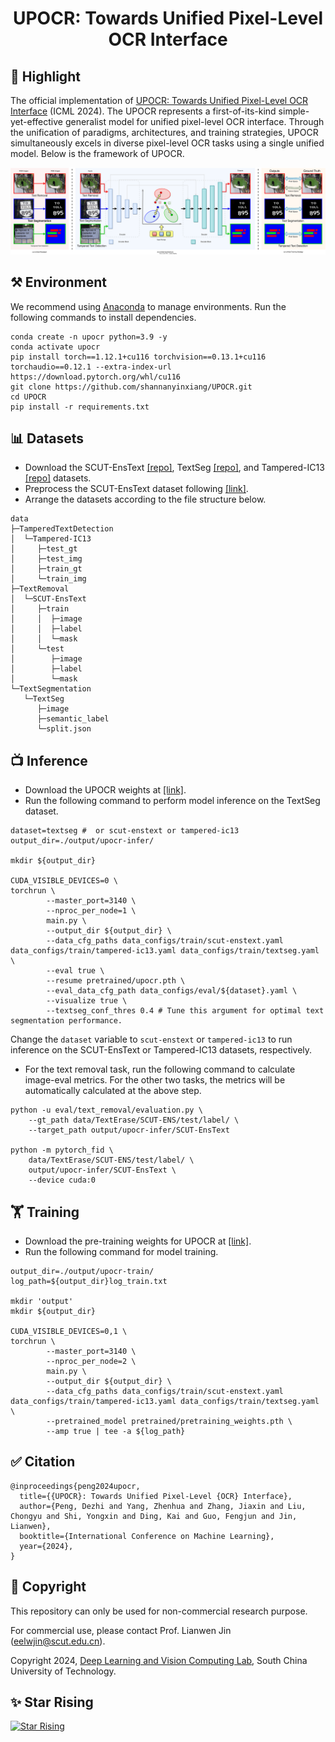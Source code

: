 <div align=center>

# UPOCR: Towards Unified Pixel-Level OCR Interface

</div>

## 🌟 Highlight

The official implementation of [UPOCR: Towards Unified Pixel-Level OCR Interface](https://arxiv.org/abs/2312.02694) (ICML 2024).
The UPOCR represents a first-of-its-kind simple-yet-effective generalist model for unified pixel-level OCR interface.
Through the unification of paradigms, architectures, and training strategies, UPOCR simultaneously excels in diverse pixel-level OCR tasks using a single unified model.
Below is the framework of UPOCR.

![UPOCR](figures/method.svg)

## ⚒️ Environment

We recommend using [Anaconda](https://www.anaconda.com/) to manage environments. Run the following commands to install dependencies.
```
conda create -n upocr python=3.9 -y
conda activate upocr
pip install torch==1.12.1+cu116 torchvision==0.13.1+cu116 torchaudio==0.12.1 --extra-index-url https://download.pytorch.org/whl/cu116
git clone https://github.com/shannanyinxiang/UPOCR.git
cd UPOCR
pip install -r requirements.txt
```

## 📊 Datasets

- Download the SCUT-EnsText [[repo]](https://github.com/HCIILAB/SCUT-EnsText), TextSeg [[repo]](https://github.com/SHI-Labs/Rethinking-Text-Segmentation), and Tampered-IC13 [[repo]](https://github.com/wangyuxin87/Tampered-IC13) datasets. 
- Preprocess the SCUT-EnsText dataset following [[link]](https://github.com/shannanyinxiang/ViTEraser?tab=readme-ov-file#1-text-removal-dataset).
- Arrange the datasets according to the file structure below.
```
data
├─TamperedTextDetection
│  └─Tampered-IC13
│     ├─test_gt
│     ├─test_img
│     ├─train_gt  
│     └─train_img
├─TextRemoval
│  └─SCUT-EnsText
│     ├─train
│     │  ├─image
│     │  ├─label
│     │  └─mask
│     └─test
│        ├─image
│        ├─label
│        └─mask
└─TextSegmentation
   └─TextSeg
      ├─image
      ├─semantic_label
      └─split.json
```

## 📺 Inference

- Download the UPOCR weights at [[link]](https://pan.baidu.com/s/1DrCOOVGykLiIC_xxRqkPOg?pwd=mdim).
- Run the following command to perform model inference on the TextSeg dataset.
```
dataset=textseg #  or scut-enstext or tampered-ic13 
output_dir=./output/upocr-infer/

mkdir ${output_dir}

CUDA_VISIBLE_DEVICES=0 \
torchrun \
        --master_port=3140 \
        --nproc_per_node=1 \
        main.py \
        --output_dir ${output_dir} \
        --data_cfg_paths data_configs/train/scut-enstext.yaml data_configs/train/tampered-ic13.yaml data_configs/train/textseg.yaml \
        --eval true \
        --resume pretrained/upocr.pth \
        --eval_data_cfg_path data_configs/eval/${dataset}.yaml \
        --visualize true \
        --textseg_conf_thres 0.4 # Tune this argument for optimal text segmentation performance.
```
Change the `dataset` variable to `scut-enstext` or `tampered-ic13` to run inference on the SCUT-EnsText or Tampered-IC13 datasets, respectively.

- For the text removal task, run the following command to calculate image-eval metrics. 
For the other two tasks, the metrics will be automatically calculated at the above step.
```
python -u eval/text_removal/evaluation.py \
    --gt_path data/TextErase/SCUT-ENS/test/label/ \
    --target_path output/upocr-infer/SCUT-EnsText

python -m pytorch_fid \
    data/TextErase/SCUT-ENS/test/label/ \
    output/upocr-infer/SCUT-EnsText \
    --device cuda:0
```

## 🏋️ Training

- Download the pre-training weights for UPOCR at [[link]](https://pan.baidu.com/s/1jLp0YwRcSJqqhNPJHnCBUQ?pwd=3bqa).
- Run the following command for model training.
```
output_dir=./output/upocr-train/
log_path=${output_dir}log_train.txt

mkdir 'output'
mkdir ${output_dir}

CUDA_VISIBLE_DEVICES=0,1 \
torchrun \
        --master_port=3140 \
        --nproc_per_node=2 \
        main.py \
        --output_dir ${output_dir} \
        --data_cfg_paths data_configs/train/scut-enstext.yaml data_configs/train/tampered-ic13.yaml data_configs/train/textseg.yaml \
        --pretrained_model pretrained/pretraining_weights.pth \
        --amp true | tee -a ${log_path}
```

## ✅ Citation
```
@inproceedings{peng2024upocr,
  title={{UPOCR}: Towards Unified Pixel-Level {OCR} Interface},
  author={Peng, Dezhi and Yang, Zhenhua and Zhang, Jiaxin and Liu, Chongyu and Shi, Yongxin and Ding, Kai and Guo, Fengjun and Jin, Lianwen},
  booktitle={International Conference on Machine Learning},
  year={2024},
}
```

## 📇 Copyright
This repository can only be used for non-commercial research purpose.

For commercial use, please contact Prof. Lianwen Jin (eelwjin@scut.edu.cn).

Copyright 2024, [Deep Learning and Vision Computing Lab](http://www.dlvc-lab.net), South China University of Technology. 

## ✨ Star Rising
[![Star Rising](https://api.star-history.com/svg?repos=shannanyinxiang/UPOCR&type=Timeline)](https://star-history.com/#shannanyinxiang/UPOCR&Timeline)
